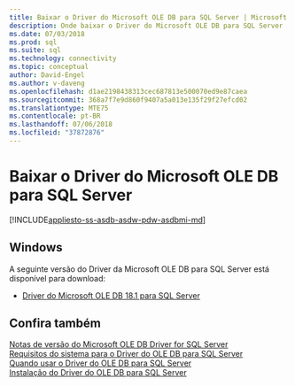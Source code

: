 ```yaml
---
title: Baixar o Driver do Microsoft OLE DB para SQL Server | Microsoft Docs
description: Onde baixar o Driver do Microsoft OLE DB para SQL Server
ms.date: 07/03/2018
ms.prod: sql
ms.suite: sql
ms.technology: connectivity
ms.topic: conceptual
author: David-Engel
ms.author: v-daveng
ms.openlocfilehash: d1ae2198438313cec687813e500070ed9e87caea
ms.sourcegitcommit: 368a7f7e9d860f9407a5a013e135f29f27efcd02
ms.translationtype: MTE75
ms.contentlocale: pt-BR
ms.lasthandoff: 07/06/2018
ms.locfileid: "37872876"
---
```

# <a name="download-microsoft-ole-db-driver-for-sql-server"></a>Baixar o Driver do Microsoft OLE DB para SQL Server

[!INCLUDE[appliesto-ss-asdb-asdw-pdw-asdbmi-md](../../includes/appliesto-ss-asdb-asdw-pdw-asdbmi-md.md)]

## <a name="windows"></a>Windows
A seguinte versão do Driver da Microsoft OLE DB para SQL Server está disponível para download:
 * [Driver do Microsoft OLE DB 18.1 para SQL Server](https://go.microsoft.com/fwlink/?linkid=871294)

## <a name="see-also"></a>Confira também
[Notas de versão do Microsoft OLE DB Driver for SQL Server](release-notes-for-oledb-driver-for-sql-server.md)  
[Requisitos do sistema para o Driver do OLE DB para SQL Server](system-requirements-for-oledb-driver-for-sql-server.md)  
[Quando usar o Driver do OLE DB para SQL Server](when-to-use-oledb-driver-for-sql-server.md)  
[Instalação do Driver do OLE DB para SQL Server](applications/installing-oledb-driver-for-sql-server.md)
